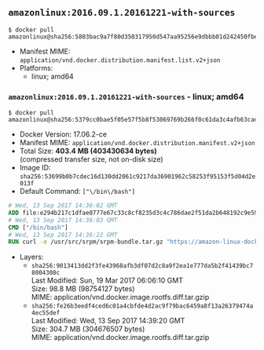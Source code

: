 ## `amazonlinux:2016.09.1.20161221-with-sources`

```console
$ docker pull amazonlinux@sha256:5803bac9a7f80d350317950d547aa95256e9dbbb01d242450fbed93f7065f2a8
```

-	Manifest MIME: `application/vnd.docker.distribution.manifest.list.v2+json`
-	Platforms:
	-	linux; amd64

### `amazonlinux:2016.09.1.20161221-with-sources` - linux; amd64

```console
$ docker pull amazonlinux@sha256:5379cc0bae5f05e57f5b8f53069769b266f0c61da3c4afb63cad3c06e5ad1acc
```

-	Docker Version: 17.06.2-ce
-	Manifest MIME: `application/vnd.docker.distribution.manifest.v2+json`
-	Total Size: **403.4 MB (403430634 bytes)**  
	(compressed transfer size, not on-disk size)
-	Image ID: `sha256:53699b0b7cdec16d130dd2061c9217da36901962c58253f95153f5d04d2e013f`
-	Default Command: `["\/bin\/bash"]`

```dockerfile
# Wed, 13 Sep 2017 14:36:02 GMT
ADD file:e294b217c1dfae0777e67c33c8cf8235d3c4c786dae2f51da2b648192c9e59d4 in / 
# Wed, 13 Sep 2017 14:36:03 GMT
CMD ["/bin/bash"]
# Wed, 13 Sep 2017 14:36:22 GMT
RUN curl -o /usr/src/srpm/srpm-bundle.tar.gz "https://amazon-linux-docker-sources.s3-accelerate.amazonaws.com/srpm-bundle.tar.gz?versionId=IGTZ.Uzl4n4Vmg1z88gcQ0zKpHdgEUIW"  && echo "83e8a2a80e6607e89dc2a7848ccd1e5487970267bd95eb96512c706307092328 /usr/src/srpm/srpm-bundle.tar.gz" | sha256sum -c -
```

-	Layers:
	-	`sha256:9013413dd2f3fe43968afb3df07d2c8a9f2ea1e777da5b2f41439bc78004308c`  
		Last Modified: Sun, 19 Mar 2017 06:06:10 GMT  
		Size: 98.8 MB (98754127 bytes)  
		MIME: application/vnd.docker.image.rootfs.diff.tar.gzip
	-	`sha256:fe26b3eedf4ced6c01a4cbfde4d2ac9f79bac6459a8f13a26379474a4ec55def`  
		Last Modified: Wed, 13 Sep 2017 14:39:20 GMT  
		Size: 304.7 MB (304676507 bytes)  
		MIME: application/vnd.docker.image.rootfs.diff.tar.gzip

